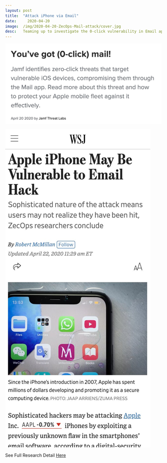 ```yaml
---
layout:	post
title:	"Attack iPhone via Email"
date:	  2020-04-20
image:  /img/2020-04-20-ZecOps-Mail-attack/cover.jpg
desc:   Teaming up to investigate the 0-click vulnerability in Email app that allows remote code execution.
---
```


![Report Screenshot](/img/2020-04-20-ZecOps-Mail-attack/pic.jpg)

![Report Screenshot](/img/2020-04-20-ZecOps-Mail-attack/pic2.jpg)

See Full Research Detail [Here](https://www.jamf.com/blog/youve-got-0-click-mail/)



